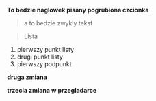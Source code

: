 **To bedzie naglowek pisany pogrubiona czcionka**
> a to bedzie zwykly tekst

> Lista
1. pierwszy punkt listy
2. drugi punkt listy
  1. pierwszy podpunkt


  **druga zmiana**
  
  **trzecia zmiana w przegladarce**
